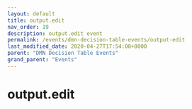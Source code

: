 ```yaml
---
layout: default
title: output.edit 
nav_order: 19
description: output.edit event
permalink: /events/dmn-decision-table-events/output-edit
last_modified_date: 2020-04-27T17:54:08+0000
parent: "DMN Decision Table Events"
grand_parent: "Events"
---
```


# output.edit

